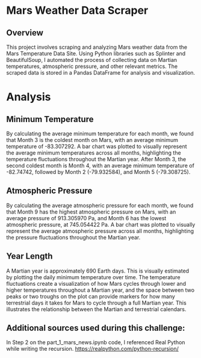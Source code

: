 # Mars Weather Data Scraper
## Overview

This project involves scraping and analyzing Mars weather data from the Mars Temperature Data Site. Using Python libraries such as Splinter and BeautifulSoup, I automated the process of collecting data on Martian temperatures, atmospheric pressure, and other relevant metrics. The scraped data is stored in a Pandas DataFrame for analysis and visualization.

# Analysis
## Minimum Temperature
By calculating the average minimum temperature for each month, we found that Month 3 is the coldest month on Mars, with an average minimum temperature of -83.307292.
A bar chart was plotted to visually represent the average minimum temperatures across all months, highlighting the temperature fluctuations throughout the Martian year.
After Month 3, the second coldest month is Month 4, with an average minimum temperature of -82.74742, followed by Month 2 (-79.932584), and Month 5 (-79.308725).

## Atmospheric Pressure
By calculating the average atmospheric pressure for each month, we found that Month 9 has the highest atmospheric pressure on Mars, with an average pressure of 913.305970 Pa, and Month 6 has the lowest atmospheric pressure, at 745.054422 Pa.
A bar chart was plotted to visually represent the average atmospheric pressure across all months, highlighting the pressure fluctuations throughout the Martian year.

## Year Length
A Martian year is approximately 690 Earth days. This is visually estimated by plotting the daily minimum temperature over time. The temperature fluctuations create a visualization of how Mars cycles through lower and higher temperatures throughout a Martian year, and the space between two peaks or two troughs on the plot can provide markers for how many terrestrial days it takes for Mars to cycle through a full Martian year. This illustrates the relationship between the Martian and terrestrial calendars.

## Additional sources used during this challenge:
In Step 2 on the part_1_mars_news.ipynb code, I referenced Real Python while writing the recursion.
https://realpython.com/python-recursion/
